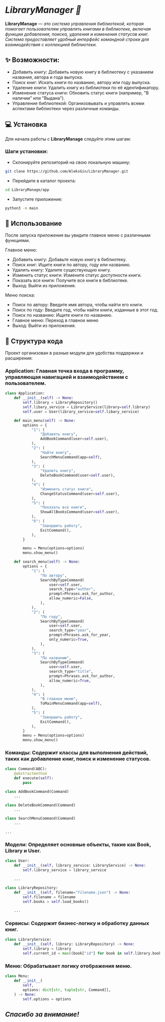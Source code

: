 # _LibraryManager 📖_

**LibraryManage** — *это система управления библиотекой, которая помогает пользователям управлять книгами в библиотеке, включая функции добавления, поиска, удаления и изменения статусов книг. Система предоставляет удобный интерфейс командной строки для взаимодействия с коллекцией библиотеки.*

## ✨ Возможности:

+ Добавить книгу: Добавить новую книгу в библиотеку с указанием названия, автора и года выпуска.
+ Поиск книг: Искать книги по названию, автору или году выпуска.
+ Удаление книги: Удалить книгу из библиотеки по её идентификатору.
+ Изменение статуса книги: Обновить статус книги (например, "В наличии" или "Выдана").
+ Управление библиотекой: Организовывать и управлять всеми аспектами библиотеки через различные команды.

## 💻 Установка

Для начала работы с **LibraryManage** следуйте этим шагам:

### Шаги установки:


+ Склонируйте репозиторий на свою локальную машину:

```bash
git clone https://github.com/AleksGin/LibraryManager.git
```

+ Перейдите в каталог проекта:

```bash
cd LibraryManage/app
```

+ Запустите приложение: 

```bash
python3 -m main
```



## 📝 Использование
После запуска приложения вы увидите главное меню с различными функциями.

Главное меню:

+ Добавить книгу: Добавьте новую книгу в библиотеку.
+ Поиск книг: Ищите книги по автору, году или названию.
+ Удалить книгу: Удалите существующую книгу.
+ Изменить статус книги: Измените статус доступности книги.
+ Показать все книги: Получите все книги в библиотеке.
+ Выход: Выйти из приложения.


Меню поиска:

+ Поиск по автору: Введите имя автора, чтобы найти его книги.
+ Поиск по году: Введите год, чтобы найти книги, изданные в этот год.
+ Поиск по названию: Ищите книги по названию.
+ Главное меню: Переход в главное меню
+ Выход: Выйти из приложения.


## 🔧 Структура кода
Проект организован в разные модули для удобства поддержки и расширения:

### Application: Главная точка входа в программу, управляющая навигацией и взаимодействием с пользователем.

```python
class Application:
    def __init__(self) -> None:
        self.library = LibraryRepository()
        self.libary_service = LibraryService(library=self.library)
        self.user = User(library_service=self.libary_service)

    def main_menu(self) -> None:
        options = {
            "1": (
                "Добавить книгу",
                AddBookCommand(user=self.user),
            ),
            "2": (
                "Найти книгу",
                SearchMenuCommand(app=self),
            ),
            "3": (
                "Удалить книгу",
                DeleteBookCommand(user=self.user),
            ),
            "4": (
                "Изменить статус книги",
                ChangeStatusCommand(user=self.user),
            ),
            "5": (
                "Показать все книги",
                ShowAllBooksCommand(user=self.user),
            ),
            "6": (
                "Завершить работу",
                ExitCommand(),
            ),
        }

        menu = Menu(options=options)
        menu.show_menu()

    def search_menu(self) -> None:
        options = {
            "1": (
                "По автору",
                SearchByTypeCommand(
                    user=self.user,
                    search_type="author",
                    prompt=Phrases.ask_for_author,
                    allow_numeric=False,
                ),
            ),
            "2": (
                "По году",
                SearchByTypeCommand(
                    user=self.user,
                    search_type="year",
                    prompt=Phrases.ask_for_year,
                    only_numeric=True,
                ),
            ),
            "3": (
                "По названию",
                SearchByTypeCommand(
                    user=self.user,
                    search_type="title",
                    prompt=Phrases.ask_for_author,
                    allow_numeric=True,
                ),
            ),
            "4": (
                "В главное меню",
                ToMainMenuCommand(app=self),
            ),
            "5": (
                "Завершить работу",
                ExitCommand(),
            ),
        }
        menu = Menu(options=options)
        menu.show_menu()


```


### Команды: Содержит классы для выполнения действий, таких как добавление книг, поиск и изменение статусов.


```python 
class Command(ABC):
    @abstractmethod
    def execute(self):
        pass

class AddBookCommand(Command)
    ...

class DeleteBookCommand(Command)
    ...

class SearchMenuCommand(Command)
    ...

...
```
### Модели: Определяет основные объекты, такие как Book, Library и User.

```python
class User:
    def __init__(self, library_service: LibraryService) -> None:
        self.library_service = library_service

    ...
```

```python
class LibraryRepository:
    def __init__(self, filename="filename.json") -> None:
        self.filename = filename
        self.books = self.load_books()
    
    ...
```



### Сервисы: Содержит бизнес-логику и обработку данных книг.

```python
class LibraryService:
    def __init__(self, library: LibraryRepository) -> None:
        self.library = library
        self.current_id = max((book["id"] for book in self.library.books), default=0)
```
### Меню: Обрабатывает логику отображения меню.

```python
class Menu:
    def __init__(
        self,
        options: dict[str, tuple[str, Command]],
    ) -> None:
        self.options = options
```


## _Спасибо за внимание!_







